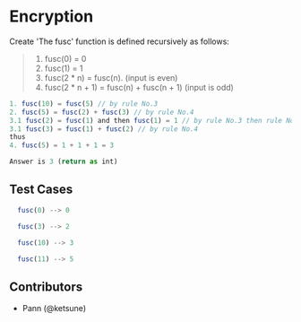 # Encryption

Create 'The fusc' function is defined recursively as follows:

> 1. fusc(0) = 0
> 2. fusc(1) = 1
> 3. fusc(2 * n) = fusc(n). (input is even)
> 4. fusc(2 * n + 1) = fusc(n) + fusc(n + 1) (input is odd)

```js
1. fusc(10) = fusc(5) // by rule No.3
2. fusc(5) = fusc(2) + fusc(3) // by rule No.4
3.1 fusc(2) = fusc(1) and then fusc(1) = 1 // by rule No.3 then rule No.2
3.1 fusc(3) = fusc(1) + fusc(2) // by rule No.4
thus
4. fusc(5) = 1 + 1 + 1 = 3

Answer is 3 (return as int)
```

## Test Cases


```js
  fusc(0) --> 0
```

```js
  fusc(3) --> 2
```

```js
  fusc(10) --> 3
```

```js
  fusc(11) --> 5
```

## Contributors

- Pann (@ketsune)
